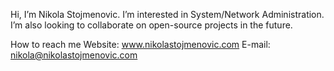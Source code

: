 Hi, I’m Nikola Stojmenovic. I’m interested in System/Network Administration. I’m also looking to collaborate on open-source projects in the future.

How to reach me 
Website: www.nikolastojmenovic.com
E-mail: nikola@nikolastojmenovic.com
